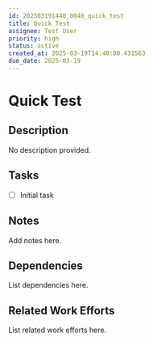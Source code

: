 ```yaml
---
id: 202503191440_0040_quick_test
title: Quick Test
assignee: Test User
priority: high
status: active
created_at: 2025-03-19T14:40:00.431563
due_date: 2025-03-19
---
```


# Quick Test

## Description
No description provided.

## Tasks
- [ ] Initial task

## Notes
Add notes here.

## Dependencies
List dependencies here.

## Related Work Efforts
List related work efforts here.